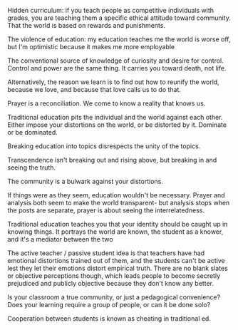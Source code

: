 Hidden curriculum: if you teach people as competitive individuals with grades, you are teaching them a specific ethical attitude toward community. That the world is based on rewards and punishments.

The violence of education: my education teaches me the world is worse off, but I'm optimistic because it makes me more employable

The conventional source of knowledge of curiosity and desire for control. Control and power are the same thing. It carries you toward death, not life.

Alternatively, the reason we learn is to find out how to reunify the world, because we love, and because that love calls us to do that.

Prayer is a reconciliation. We come to know a reality that knows us.

Traditional education pits the individual and the world against each other. Either impose your distortions on the world, or be distorted by it. Dominate or be dominated.

Breaking education into topics disrespects the unity of the topics.

Transcendence isn't breaking out and rising above, but breaking in and seeing the truth.

The community is a bulwark against your distortions.

If things were as they seem, education wouldn't be necessary. Prayer and analysis both seem to make the world transparent- but analysis stops when the posts are separate, prayer is about seeing the interrelatedness.

Traditional education teaches you that your identity should be caught up in knowing things. It portrays the world are known, the student as a knower, and it's a mediator between the two

The active teacher / passive student idea is that teachers have had emotional distortions trained out of them, and the students can't be active lest they let their emotions distort empirical truth. There are no blank slates or objective perceptions though, which leads people to become secretly prejudiced and publicly objective because they don't know any better.

Is your classroom a true community, or just a pedagogical convenience? Does your learning require a group of people, or can it be done solo?

Cooperation between students is known as cheating in traditional ed.
